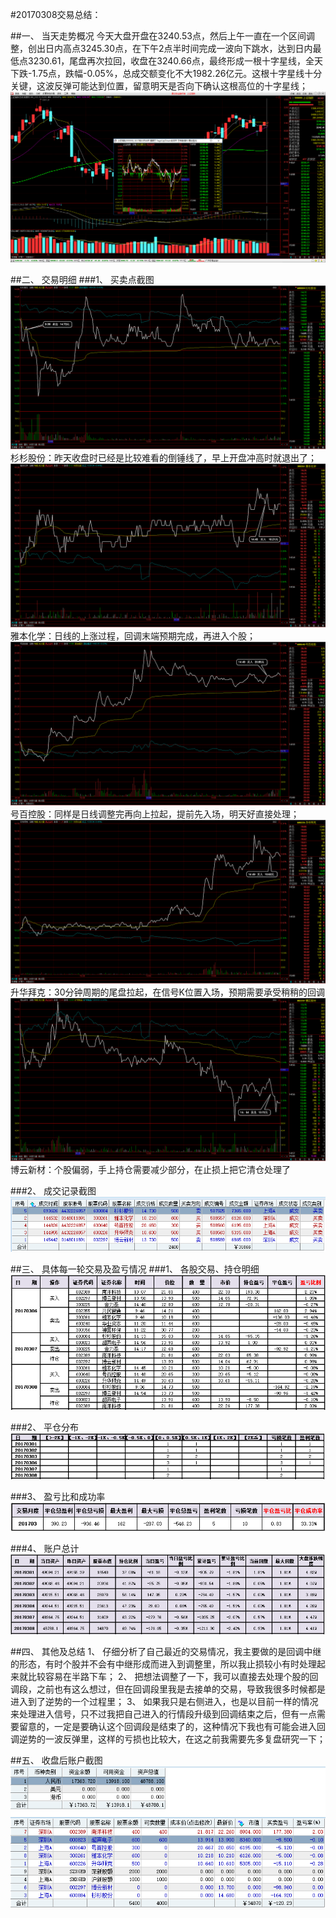 ﻿#20170308交易总结： 

##一、	当天走势概况
今天大盘开盘在3240.53点，然后上午一直在一个区间调整，创出日内高点3245.30点，在下午2点半时间完成一波向下跳水，达到日内最低点3230.61，尾盘再次拉回，收盘在3240.66点，最终形成一根十字星线，全天下跌-1.75点，跌幅-0.05%，总成交额变化不大1982.26亿元。这根十字星线十分关键，这波反弹可能达到位置，留意明天是否向下确认这根高位的十字星线；
![](20170308.A.dp.png)

##二、	交易明细
###1、	买卖点截图
![](20170308.B.1.png)
杉杉股份：昨天收盘时已经是比较难看的倒锤线了，早上开盘冲高时就退出了；
![](20170308.B.2.png)
雅本化学：日线的上涨过程，回调末端预期完成，再进入个股；
![](20170308.B.3.png) 
号百控股：同样是日线调整完再向上拉起，提前先入场，明天好直接处理；
![](20170308.B.4.png) 
升华拜克：30分钟周期的尾盘拉起，在信号K位置入场，预期需要承受稍稍的回调
![](20170308.B.5.png) 
博云新材：个股偏弱，手上持仓需要减少部分，在止损上把它清仓处理了


###2、	成交记录截图
![](20170308.C1.cj.png)


##三、	具体每一轮交易及盈亏情况
###1、	各股交易、持仓明细
![](20170308.C2.cc.png) 

###2、	平仓分布
![](20170308.C3.pc.png)

###3、	盈亏比和成功率
![](20170308.C4.cgl.png) 

###4、	账户总计
![](20170308.C5.zj.png)


##四、	其他及总结
1、	仔细分析了自己最近的交易情况，我主要做的是回调中继的形态，有时个股并不会有中继形成而进入到调整里，所以我止损较小有时处理起来就比较容易在半路下车；
2、	把想法调整了一下，我可以直接去处理个股的回调段，之前也有这么想过，但在回调段里我是去接单的交易，导致我很多时候都是进入到了逆势的一个过程里；
3、	如果我只是右侧进入，也是以目前一样的情况来处理进入信号，只不过我把自己进入的行情段升级到回调结束之后，但有一点需要留意的，一定是要确认这个回调段是结束了的，这种情况下我也有可能会进入回调逆势的一波反弹里，这样的亏损也比较大，在这之前我需要先多复盘研究一下；










 

##五、	收盘后账户截图
![](20170308.C6.zh.png)